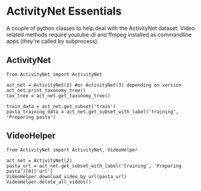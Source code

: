 # ActivityNet Essentials

A couple of python classes to help deal with the ActivityNet dataset. Video related methods require youtube-dl and ffmpeg installed as commandline apps
(they're called by subprocess).

## ActivityNet

```
from ActivityNet import ActivityNet

act_net = ActivityNet(2) #or ActivityNet(3) depending on version
act_net.print_taxonomy_tree()
tax_tree = act_net.get_taxonomy_tree()

train_data = act_net.get_subset('train')
pasta_training_data = act_net.get_subset_with_label('training', 'Preparing pasta')
```

## VideoHelper

```
from ActivityNet import ActivityNet, VideoHelper

act_net = ActivityNet(2)
pasta_url = act_net.get_subset_with_label('training', 'Preparing pasta')[0]['url']
VideoHelper.download_video_by_url(pasta_url)
VideoHelper.delete_all_videos()
```
